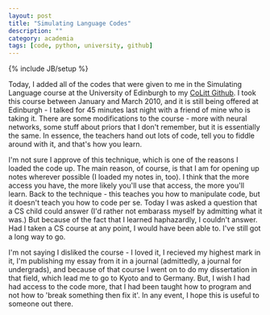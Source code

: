 ```yaml
---
layout: post
title: "Simulating Language Codes"
description: ""
category: academia
tags: [code, python, university, github]
---
```

{% include JB/setup %}

Today, I added all of the codes that were given to me in the Simulating
Language course at the University of Edinburgh to my [CoLitt
Github](https://github.com/RichardLitt/CoLitt/tree/master/Simulating%20Language).
I took this course between January and March 2010, and it is still being
offered at Edinburgh - I talked for 45 minutes last night with a friend
of mine who is taking it. There are some modifications to the course -
more with neural networks, some stuff about priors that I don't
remember, but it is essentially the same. In essence, the teachers hand
out lots of code, tell you to fiddle around with it, and that's how you
learn.

I'm not sure I approve of this technique, which is one of the reasons I
loaded the code up. The main reason, of course, is that I am for opening
up notes wherever possible (I loaded my notes in, too). I think that the
more access you have, the more likely you'll use that access, the more
you'll learn. Back to the technique - this teaches you how to manipulate
code, but it doesn't teach you how to code per se. Today I was asked a
question that a CS child could answer (I'd rather not embarass myself by
admitting what it was.) But because of the fact that I learned
haphazardly, I couldn't answer. Had I taken a CS course at any point, I
would have been able to. I've still got a long way to go. 

I'm not saying I disliked the course - I loved it, I recieved my highest
mark in it, I'm publishing my essay from it in a journal (admittedly, a
journal for undergrads), and because of that course I went on to do my
dissertation in that field, which lead me to go to Kyoto and to Germany.
But, I wish I had had access to the code more, that I had been taught
how to program and not how to 'break something then fix it'. In any
event, I hope this is useful to someone out there. 
